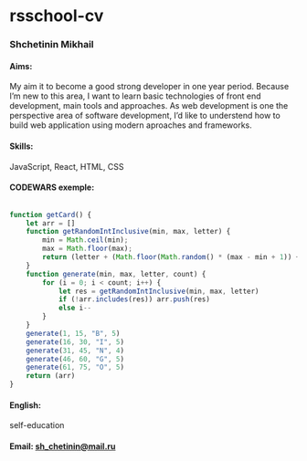 # rsschool-cv
 ### Shchetinin Mikhail
 #### Aims:
  My aim it to become a good strong developer in one year period.
        Because I’m new to this area, 
        I want to learn basic technologies of front end development, main tools and approaches.
          As web development is one the perspective area of software development, 
          I’d like to understend how to build web application using modern aproaches and frameworks.
 #### Skills:
 JavaScript, React, HTML, CSS
 #### CODEWARS exemple:
```javascript

function getCard() {
    let arr = []
    function getRandomIntInclusive(min, max, letter) {
        min = Math.ceil(min);
        max = Math.floor(max);
        return (letter + (Math.floor(Math.random() * (max - min + 1)) + min))
    }
    function generate(min, max, letter, count) {
        for (i = 0; i < count; i++) {
            let res = getRandomIntInclusive(min, max, letter)
            if (!arr.includes(res)) arr.push(res)
            else i--
        }
    }
    generate(1, 15, "B", 5)
    generate(16, 30, "I", 5)
    generate(31, 45, "N", 4)
    generate(46, 60, "G", 5)
    generate(61, 75, "O", 5)
    return (arr)
} 

```
 #### English: 
 self-education
 #### Email: sh_chetinin@mail.ru